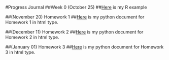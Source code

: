 #Progress Journal
##Week 0 (October 25)
##[Here](files/example_homework_0.html) is my R example

##(November 20) Homework 1
##[Here](files/Homework1_Mert_ISIK.html) is my python document for Homework 1 in html type.


##(December 11) Homework 2
##[Here](files/Mert_ISIK_Homework_2.html) is my python document for Homework 2 in html type.



##(January 01) Homework 3
##[Here](files/Mert_ISIK_Homework_3.html) is my python document for Homework 3 in html type.

